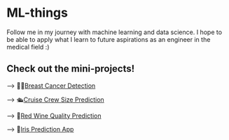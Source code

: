 # ML-things
Follow me in my journey with machine learning and data science. I hope to be able to apply what I learn to future aspirations as an engineer in the medical field :)

## Check out the mini-projects!

--> 🚴‍♀️[Breast Cancer Detection](https://github.com/Zulfa-Varvani/ML-things/tree/main/breast%20cancer%20detection)

--> 🛳️[Cruise Crew Size Prediction](https://github.com/Zulfa-Varvani/ML-things/tree/main/crew%20size%20prediction)

--> 🍷[Red Wine Quality Prediction](https://github.com/Zulfa-Varvani/ML-things/tree/main/wine%20quality%20prediction)

--> 🌸[Iris Prediction App](https://github.com/Zulfa-Varvani/ML-things/tree/main/iris%20prediction%20app)
